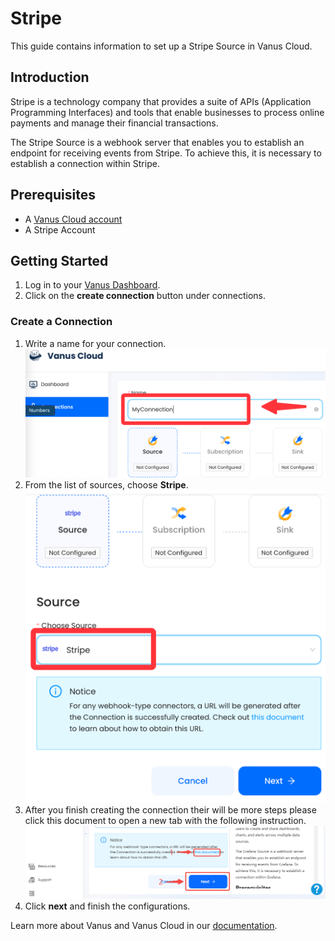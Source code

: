 # Stripe

This guide contains information to set up a Stripe Source in Vanus Cloud.

## Introduction

Stripe is a technology company that provides a suite of APIs (Application Programming Interfaces) and tools that enable businesses to process online payments and manage their financial transactions.

The Stripe Source is a webhook server that enables you to establish an endpoint for receiving events from Stripe. To achieve this, it is necessary to establish a connection within Stripe.

## Prerequisites

- A [Vanus Cloud account](https://cloud.vanus.ai)
- A Stripe Account

## Getting Started

1. Log in to your [Vanus Dashboard](https://cloud.vanus.ai/dashboard).
2. Click on the **create connection** button under connections.

### Create a Connection

1. Write a name for your connection.
   ![img.png](images/name.png)
2. From the list of sources, choose **Stripe**.
![img.png](images/stripee.png)
3. After you finish creating the connection their will be more steps please click this document to open a new tab with the following instruction.
   ![img.png](images/webhook_setup.png)
4. Click **next** and finish the configurations.

Learn more about Vanus and Vanus Cloud in our [documentation](https://docs.vanus.ai).
